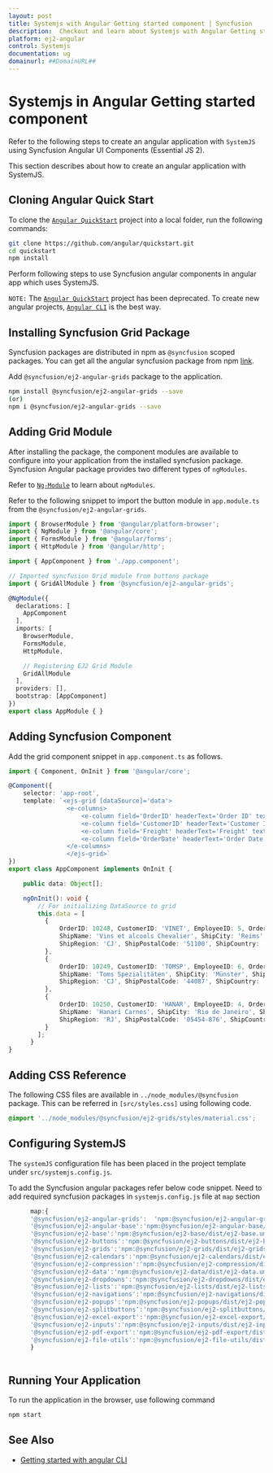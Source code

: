 ```yaml
---
layout: post
title: Systemjs with Angular Getting started component | Syncfusion
description:  Checkout and learn about Systemjs with Angular Getting started component of Syncfusion Essential JS 2 and more details.
platform: ej2-angular
control: Systemjs 
documentation: ug
domainurl: ##DomainURL##
---
```


# Systemjs in Angular Getting started component

Refer to the following steps to create an angular application with `SystemJS` using Syncfusion Angular UI Components (Essential JS 2).

This section describes about how to create an angular application with SystemJS.

## Cloning Angular Quick Start 

To clone the [`Angular QuickStart`](https://github.com/angular/quickstart) project into a local folder, run the following commands: 
 
 ```bash
git clone https://github.com/angular/quickstart.git 
cd quickstart 
npm install 
```

Perform following steps to use Syncfusion angular components in angular app which uses SystemJS.

`NOTE:` The [`Angular QuickStart`](https://github.com/angular/quickstart)  project has been deprecated. To create new angular projects, [`Angular CLI`](https://npmci.syncfusion.com/hotfix/17.1.0.1/angular/documentation/getting-started/angular-cli/) is the best way.

## Installing Syncfusion Grid Package

Syncfusion packages are distributed in npm as `@syncfusion` scoped packages. You can get all the angular syncfusion package from npm [link]( https://www.npmjs.com/search?q=%40syncfusion%2Fej2-angular- ).

Add `@syncfusion/ej2-angular-grids` package to the application.

```bash
npm install @syncfusion/ej2-angular-grids --save
(or)
npm i @syncfusion/ej2-angular-grids --save
```

## Adding Grid Module

After installing the package, the component modules are available to configure into your application from the installed syncfusion package. Syncfusion Angular package provides two different types of `ngModules`.

Refer to [`Ng-Module`](../common/ng-module.html) to learn about `ngModules`.

Refer to the following snippet to import the button module in `app.module.ts` from the `@syncfusion/ej2-angular-grids`.

```typescript
import { BrowserModule } from '@angular/platform-browser';
import { NgModule } from '@angular/core';
import { FormsModule } from '@angular/forms';
import { HttpModule } from '@angular/http';

import { AppComponent } from './app.component';

// Imported syncfusion Grid module from buttons package
import { GridAllModule } from '@syncfusion/ej2-angular-grids';

@NgModule({
  declarations: [
    AppComponent
  ],
  imports: [
    BrowserModule,
    FormsModule,
    HttpModule,

    // Registering EJ2 Grid Module
    GridAllModule
  ],
  providers: [],
  bootstrap: [AppComponent]
})
export class AppModule { }
```

## Adding Syncfusion Component

Add the grid component snippet in `app.component.ts` as follows.

```typescript
import { Component, OnInit } from '@angular/core';

@Component({
    selector: 'app-root',
    template: `<ejs-grid [dataSource]='data'>
                <e-columns>
                    <e-column field='OrderID' headerText='Order ID' textAlign='Right' width=90></e-column>
                    <e-column field='CustomerID' headerText='Customer ID' width=120></e-column>
                    <e-column field='Freight' headerText='Freight' textAlign='Right' format='C2' width=90></e-column>
                    <e-column field='OrderDate' headerText='Order Date' textAlign='Right' format='yMd' width=120></e-column>
                </e-columns>
                </ejs-grid>`
})
export class AppComponent implements OnInit {

    public data: Object[];

    ngOnInit(): void {
        // For initializing DataSource to grid
        this.data = [
          {
              OrderID: 10248, CustomerID: 'VINET', EmployeeID: 5, OrderDate: new Date(8364186e5),
              ShipName: 'Vins et alcools Chevalier', ShipCity: 'Reims', ShipAddress: '59 rue de l Abbaye',
              ShipRegion: 'CJ', ShipPostalCode: '51100', ShipCountry: 'France', Freight: 32.38, Verified: !0
          },
          {
              OrderID: 10249, CustomerID: 'TOMSP', EmployeeID: 6, OrderDate: new Date(836505e6),
              ShipName: 'Toms Spezialitäten', ShipCity: 'Münster', ShipAddress: 'Luisenstr. 48',
              ShipRegion: 'CJ', ShipPostalCode: '44087', ShipCountry: 'Germany', Freight: 11.61, Verified: !1
          },
          {
              OrderID: 10250, CustomerID: 'HANAR', EmployeeID: 4, OrderDate: new Date(8367642e5),
              ShipName: 'Hanari Carnes', ShipCity: 'Rio de Janeiro', ShipAddress: 'Rua do Paço, 67',
              ShipRegion: 'RJ', ShipPostalCode: '05454-876', ShipCountry: 'Brazil', Freight: 65.83, Verified: !0
          }
        ];
      }
}
```

## Adding CSS Reference

The following CSS files are available in `../node_modules/@syncfusion` package. This can be referred in `[src/styles.css]` using following code. 

```css
@import '../node_modules/@syncfusion/ej2-grids/styles/material.css';
```

## Configuring SystemJS

The `systemJS` configuration file has been placed in the project template under `src/systemjs.config.js`. 
 
To add the Syncfusion angular packages refer below code snippet. Need to add required syncfusion packages in `systemjs.config.js` file at `map` section 

```typescript
      map:{
      '@syncfusion/ej2-angular-grids':  'npm:@syncfusion/ej2-angular-grids/dist/ej2-angular-grids.umd.min.js',
      '@syncfusion/ej2-angular-base':'npm:@syncfusion/ej2-angular-base/dist/ej2-angular-base.umd.min.js',
      '@syncfusion/ej2-base':'npm:@syncfusion/ej2-base/dist/ej2-base.umd.min.js',
      '@syncfusion/ej2-buttons':'npm:@syncfusion/ej2-buttons/dist/ej2-buttons.umd.min.js',
      '@syncfusion/ej2-grids':'npm:@syncfusion/ej2-grids/dist/ej2-grids.umd.min.js',
      '@syncfusion/ej2-calendars':'npm:@syncfusion/ej2-calendars/dist/ej2-calendars.umd.min.js',
      '@syncfusion/ej2-compression':'npm:@syncfusion/ej2-compression/dist/ej2-compression.umd.min.js',
      '@syncfusion/ej2-data':'npm:@syncfusion/ej2-data/dist/ej2-data.umd.min.js',
      '@syncfusion/ej2-dropdowns':'npm:@syncfusion/ej2-dropdowns/dist/ej2-dropdowns.umd.min.js',
      '@syncfusion/ej2-lists':'npm:@syncfusion/ej2-lists/dist/ej2-lists.umd.min.js',
      '@syncfusion/ej2-navigations':'npm:@syncfusion/ej2-navigations/dist/ej2-navigations.umd.min.js',
      '@syncfusion/ej2-popups':'npm:@syncfusion/ej2-popups/dist/ej2-popups.umd.min.js',
      '@syncfusion/ej2-splitbuttons':'npm:@syncfusion/ej2-splitbuttons/dist/ej2-splitbuttons.umd.min.js',
      '@syncfusion/ej2-excel-export':'npm:@syncfusion/ej2-excel-export/dist/ej2-excel-export.umd.min.js',
      '@syncfusion/ej2-inputs':'npm:@syncfusion/ej2-inputs/dist/ej2-inputs.umd.min.js',
      '@syncfusion/ej2-pdf-export':'npm:@syncfusion/ej2-pdf-export/dist/ej2-pdf-export.umd.min.js',
      '@syncfusion/ej2-file-utils':'npm:@syncfusion/ej2-file-utils/dist/ej2-file-utils.umd.min.js',
      }
      
```

## Running Your Application

To run the application in the browser, use following command

 ```bash
npm start
```

## See Also

* [Getting started with angular CLI](../getting-started/angular-cli/)